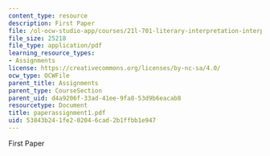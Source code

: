 ```yaml
---
content_type: resource
description: First Paper
file: /ol-ocw-studio-app/courses/21l-701-literary-interpretation-interpreting-poetry-fall-2003/53843b241fe202046cad2b1ffbb1e947_paperassignment1.pdf
file_size: 25218
file_type: application/pdf
learning_resource_types:
- Assignments
license: https://creativecommons.org/licenses/by-nc-sa/4.0/
ocw_type: OCWFile
parent_title: Assignments
parent_type: CourseSection
parent_uid: d4a9206f-33ad-41ee-9fa8-53d9b6eacab8
resourcetype: Document
title: paperassignment1.pdf
uid: 53843b24-1fe2-0204-6cad-2b1ffbb1e947
---
```

First Paper